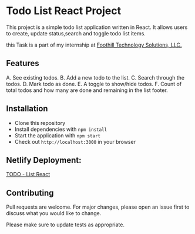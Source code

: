 # Todo List React Project

This project is a simple todo list application written in React. It allows users to create, update status,search and toggle todo list items.

this Task is a part of my internship at <a href="https://www.foothillsolutions.com">Foothill Technology Solutions, LLC.</a>

## Features

A. See existing todos.
B. Add a new todo to the list.
C. Search through the todos.
D. Mark todo as done.
E. A toggle to show/hide todos.
F. Count of total todos and how many are done and remaining in the list footer.

## Installation

- Clone this repository 
- Install dependencies with `npm install` 
- Start the application with `npm start` 
- Check out `http://localhost:3000` in your browser

## Netlify Deployment: 

<a href="https://asad-todo-list-react.netlify.app">TODO - List React</a>


## Contributing

Pull requests are welcome. For major changes, please open an issue first to discuss what you would like to change.

Please make sure to update tests as appropriate.
